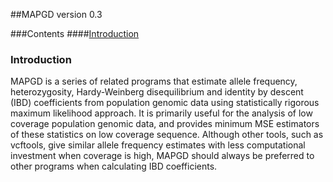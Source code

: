 ﻿##MAPGD version 0.3

###Contents 
####[Introduction](https://lynchlab.github.io/MAPGD/index.html#-introduction-)

<h3> Introduction </h3>

MAPGD is a series of related programs that estimate allele frequency, heterozygosity, Hardy-Weinberg disequilibrium and identity by descent (IBD) coefficients from population genomic data using statistically rigorous maximum likelihood approach. It is primarily useful for the analysis of low coverage population genomic data, and provides minimum MSE estimators of these statistics on low coverage sequence. Although other tools, such as vcftools, give similar allele frequency estimates with less computational investment when coverage is high, MAPGD should always be preferred to other programs when calculating IBD coefficients. 

